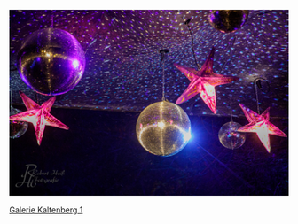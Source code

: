 ![Example](./docs/assets/img/2023/kaltenberg_1/RHO_Kaltenberg_2448.jpg)

[Galerie Kaltenberg 1](./docs/kaltenberg_1.html)

<!-- [![Galerie](./docs/assets/img/folder.png 'Kaltenberg 1')](./docs/kaltenberg_1.html) -->